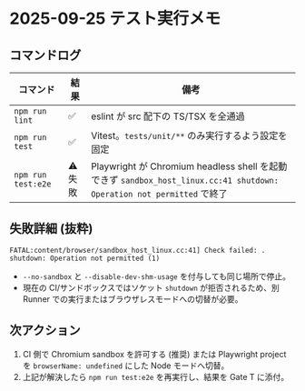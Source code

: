 # 2025-09-25 テスト実行メモ

## コマンドログ
| コマンド | 結果 | 備考 |
|---|---|---|
| `npm run lint` | ✅ | eslint が src 配下の TS/TSX を全通過 |
| `npm run test` | ✅ | Vitest。`tests/unit/**` のみ実行するよう設定を固定 |
| `npm run test:e2e` | ⚠️ 失敗 | Playwright が Chromium headless shell を起動できず `sandbox_host_linux.cc:41 shutdown: Operation not permitted` で終了 |

## 失敗詳細 (抜粋)
```
FATAL:content/browser/sandbox_host_linux.cc:41] Check failed: . shutdown: Operation not permitted (1)
```
- `--no-sandbox` と `--disable-dev-shm-usage` を付与しても同じ場所で停止。
- 現在の CI/サンドボックスではソケット `shutdown` が拒否されるため、別 Runner での実行またはブラウザレスモードへの切替が必要。

## 次アクション
1. CI 側で Chromium sandbox を許可する (推奨) または Playwright project を `browserName: undefined` にした Node モードへ切替。
2. 上記が解決したら `npm run test:e2e` を再実行し、結果を Gate T に添付。
